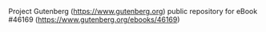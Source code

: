 Project Gutenberg (https://www.gutenberg.org) public repository for eBook #46169 (https://www.gutenberg.org/ebooks/46169)
